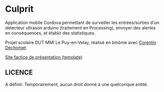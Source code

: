 # Culprit

Application mobile Cordova permettant de surveiller les entrées/sorties
d'un détecteur ultrason arduino (traitement en Processing), envoyer des alertes en conséquences, et
établir des statistiques.

Projet scolaire DUT MMI Le Puy-en-Velay, réalisé en binôme avec [Corentin Déchomet](http://corentindechomet.fr).

[Site factice de présentation (template)](http://culprit.mmi-lepuy.fr/)

## LICENCE

A définir. Temporairement, aucun droit donné à une quelconque entité.
